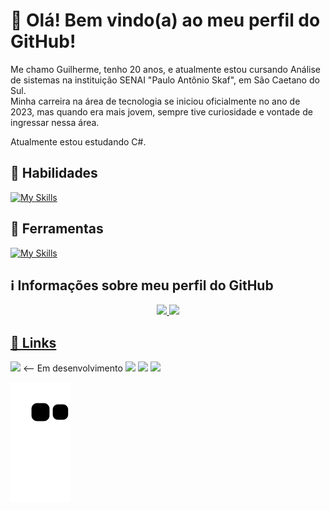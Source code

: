 # 👋 Olá! Bem vindo(a) ao meu perfil do GitHub!

Me chamo Guilherme, tenho 20 anos, e atualmente estou cursando Análise de sistemas na instituição SENAI "Paulo Antônio Skaf", em São Caetano do Sul.<br>
Minha carreira na área de tecnologia se iniciou oficialmente no ano de 2023, mas quando era mais jovem, sempre tive curiosidade e vontade de ingressar nessa área. <br>

Atualmente estou estudando C#.

## 🤹 Habilidades
[![My Skills](https://skillicons.dev/icons?i=html,css)](https://skillicons.dev)

## 🧰 Ferramentas 
[![My Skills](https://skillicons.dev/icons?i=figma,git,vscode)](https://skillicons.dev)


 ## ℹ️ Informações sobre meu perfil do GitHub 

<p align = "center">
  <a href="https://github.com/GSolivier">
  <img height="160em" src="https://github-readme-stats.vercel.app/api?username=GSolivier&show_icons=true&theme=dark&include_all_commits=true&count_private=true"/>
  <img height="160em" src="https://github-readme-stats.vercel.app/api/top-langs/?username=GSolivier&layout=compact&langs_count=7&theme=dark"/>
</p>
 
 
  ## 🔗 Links 
 
 <div>
   <a href="https://gsolivierdev.vercel.app/" target="_blank"><img src="https://img.shields.io/badge/Portfolio-%23000000.svg?style=for-the-badge&logo=firefox&logoColor=#FF7139)"></a> <-- Em desenvolvimento
  <a href="https://instagram.com/guisous11" target="_blank"><img src="https://img.shields.io/badge/-Instagram-%23E4405F?style=for-the-badge&logo=instagram&logoColor=white" target="_blank"></a>
  <a href="https://www.linkedin.com/in/guilherme-sousa-oliveira/" target="_blank"><img src="https://img.shields.io/badge/-LinkedIn-%230077B5?style=for-the-badge&logo=linkedin&logoColor=white" target="_blank"></a> 
  <a href = "mailto:guilhermesousa1110@gmail.com"><img src="https://img.shields.io/badge/Gmail-D14836?style=for-the-badge&logo=gmail&logoColor=white" target="_blank"></a>
     </div>

  ![Snake animation](https://github.com/rafaballerini/rafaballerini/blob/output/github-contribution-grid-snake.svg)
 
</div>
 
